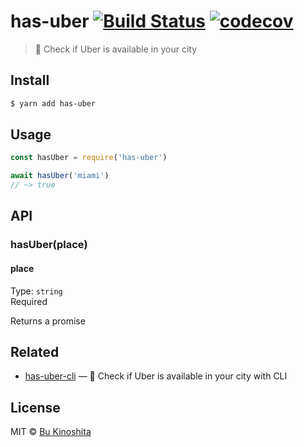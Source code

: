 # has-uber [![Build Status](https://travis-ci.org/bukinoshita/has-uber.svg?branch=master)](https://travis-ci.org/bukinoshita/has-uber) [![codecov](https://codecov.io/gh/bukinoshita/has-uber/branch/master/graph/badge.svg)](https://codecov.io/gh/bukinoshita/has-uber)

> :car: Check if Uber is available in your city

## Install

```bash
$ yarn add has-uber
```

## Usage

```js
const hasUber = require('has-uber')

await hasUber('miami')
// ~> true
```

## API

### hasUber(place)

#### place

Type: `string`<br/>
Required

Returns a promise

## Related

- [has-uber-cli](https://github.com/bukinoshita/has-uber-cli) — :car: Check if Uber is available in your city with CLI

## License

MIT © [Bu Kinoshita](https://bukinoshita.com)
